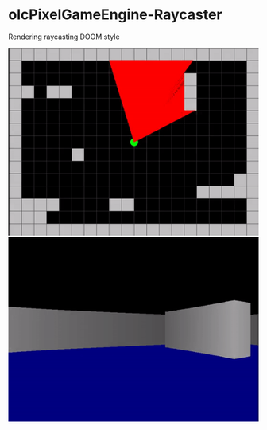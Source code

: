 # olcPixelGameEngine-Raycaster
 Rendering raycasting DOOM style

![](2D-top-down.gif)
![](3D-first-person.gif)
